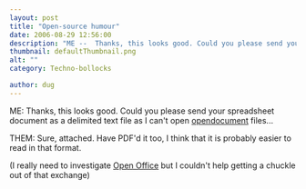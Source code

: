 ```yaml
---
layout: post
title: "Open-source humour"
date: 2006-08-29 12:56:00
description: "ME --  Thanks, this looks good. Could you please send your spreadsheet document as a delimited text file as I can&#8217;t open opendocument files&#8230; THEM --  Sure, attached. Have PDF&#8217;d it too, I think that it is probably easier to read in&#8230;"
thumbnail: defaultThumbnail.png
alt: ""
category: Techno-bollocks

author: dug
---
```


<p>ME: Thanks, this looks good. Could you please send your spreadsheet document as a delimited text file as I can't open <a href="http://en.wikipedia.org/wiki/OpenDocument">opendocument</a> files...</p>

<p><span class="caps">THEM</span>: Sure, attached. Have <span class="caps">PDF'</span>d it too, I think that it is probably easier to read in that format.</p>

<p>(I really need to investigate <a href="http://www.openoffice.org/">Open Office</a> but I couldn't help getting a chuckle out of that exchange)</p>
